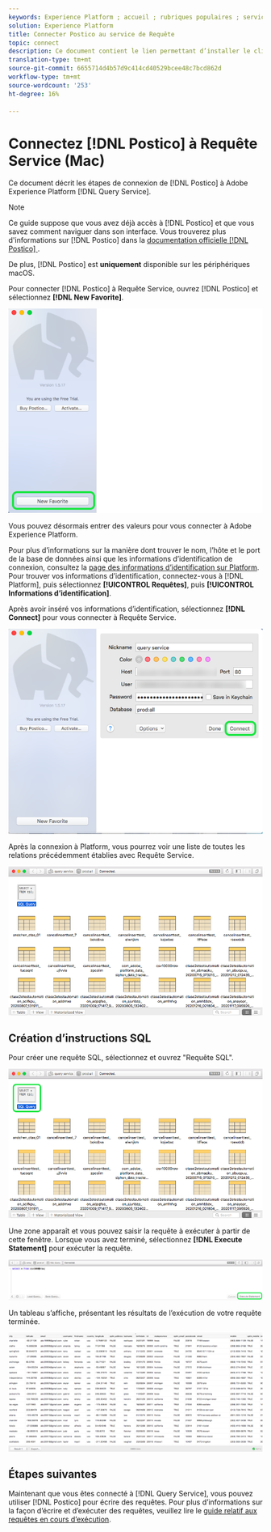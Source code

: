 ```yaml
---
keywords: Experience Platform ; accueil ; rubriques populaires ; service de Requête ; service de requête ; postico ; Postico ; connexion au service de requête ;
solution: Experience Platform
title: Connecter Postico au service de Requête
topic: connect
description: Ce document contient le lien permettant d’installer le client de sauvegarde Postico pour Adobe Experience Platform Requête Service.
translation-type: tm+mt
source-git-commit: 6655714d4b57d9c414cd40529bcee48c7bcd862d
workflow-type: tm+mt
source-wordcount: '253'
ht-degree: 16%

---
```



# Connectez [!DNL Postico] à Requête Service (Mac)

Ce document décrit les étapes de connexion de [!DNL Postico] à Adobe Experience Platform [!DNL Query Service].

>[!NOTE]
>
> Ce guide suppose que vous avez déjà accès à [!DNL Postico] et que vous savez comment naviguer dans son interface. Vous trouverez plus d&#39;informations sur [!DNL Postico] dans la [documentation officielle [!DNL Postico] ](https://eggerapps.at/postico/docs).
> 
> De plus, [!DNL Postico] est **uniquement** disponible sur les périphériques macOS.

Pour connecter [!DNL Postico] à Requête Service, ouvrez [!DNL Postico] et sélectionnez **[!DNL New Favorite]**.

![](../images/clients/postico/open-postico.png)

Vous pouvez désormais entrer des valeurs pour vous connecter à Adobe Experience Platform.

Pour plus d’informations sur la manière dont trouver le nom, l’hôte et le port de la base de données ainsi que les informations d’identification de connexion, consultez la [page des informations d’identification sur Platform](https://platform.adobe.com/query/configuration). Pour trouver vos informations d’identification, connectez-vous à [!DNL Platform], puis sélectionnez **[!UICONTROL Requêtes]**, puis **[!UICONTROL Informations d’identification]**.

Après avoir inséré vos informations d’identification, sélectionnez **[!DNL Connect]** pour vous connecter à Requête Service.

![](../images/clients/postico/authentication-details.png)

Après la connexion à Platform, vous pourrez voir une liste de toutes les relations précédemment établies avec Requête Service.

![](../images/clients/postico/show-queries.png)

## Création d’instructions SQL

Pour créer une requête SQL, sélectionnez et ouvrez &quot;Requête SQL&quot;.

![](../images/clients/postico/create-query.png)

Une zone apparaît et vous pouvez saisir la requête à exécuter à partir de cette fenêtre. Lorsque vous avez terminé, sélectionnez **[!DNL Execute Statement]** pour exécuter la requête.

![](../images/clients/postico/run-statement.png)

Un tableau s’affiche, présentant les résultats de l’exécution de votre requête terminée.

![](../images/clients/postico/query-results.png)

## Étapes suivantes

Maintenant que vous êtes connecté à [!DNL Query Service], vous pouvez utiliser [!DNL Postico] pour écrire des requêtes. Pour plus d’informations sur la façon d’écrire et d’exécuter des requêtes, veuillez lire le [guide relatif aux requêtes en cours d’exécution](../best-practices/writing-queries.md).